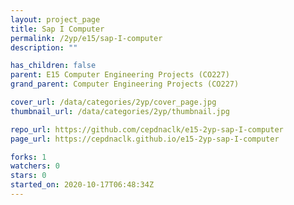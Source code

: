```yaml
---
layout: project_page
title: Sap I Computer
permalink: /2yp/e15/sap-I-computer
description: ""

has_children: false
parent: E15 Computer Engineering Projects (CO227)
grand_parent: Computer Engineering Projects (CO227)

cover_url: /data/categories/2yp/cover_page.jpg
thumbnail_url: /data/categories/2yp/thumbnail.jpg

repo_url: https://github.com/cepdnaclk/e15-2yp-sap-I-computer
page_url: https://cepdnaclk.github.io/e15-2yp-sap-I-computer

forks: 1
watchers: 0
stars: 0
started_on: 2020-10-17T06:48:34Z
---
```



